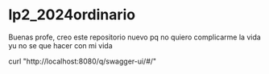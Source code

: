 # lp2_2024ordinario
Buenas profe, creo este repositorio nuevo pq no quiero complicarme la vida yu no se que hacer con mi vida


curl "http://localhost:8080/q/swagger-ui/#/"
